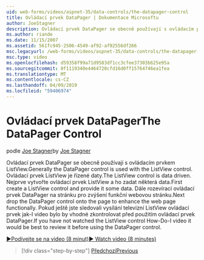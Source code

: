 ```yaml
---
uid: web-forms/videos/aspnet-35/data-controls/the-datapager-control
title: Ovládací prvek DataPager | Dokumentace Microsoftu
author: JoeStagner
description: Ovládací prvek DataPager se obecně používají s ovládacím prvkem ListView. Ovládací prvek ListView je řízené daty. Nejprve vytvořte ovládací prvek ListView a ho zadat některé d...
ms.author: riande
ms.date: 11/15/2007
ms.assetid: 561fc945-2506-4549-af92-af92556df266
msc.legacyurl: /web-forms/videos/aspnet-35/data-controls/the-datapager-control
msc.type: video
ms.openlocfilehash: d59358f99a71d9583df1cc3cfee37303b625e95a
ms.sourcegitcommit: 0f1119340e4464720cfd16d0ff15764746ea1fea
ms.translationtype: MT
ms.contentlocale: cs-CZ
ms.lasthandoff: 04/09/2019
ms.locfileid: "59406974"
---
```

# <a name="the-datapager-control"></a><span data-ttu-id="99c21-105">Ovládací prvek DataPager</span><span class="sxs-lookup"><span data-stu-id="99c21-105">The DataPager Control</span></span>

<span data-ttu-id="99c21-106">podle [Joe Stagner](https://github.com/JoeStagner)</span><span class="sxs-lookup"><span data-stu-id="99c21-106">by [Joe Stagner](https://github.com/JoeStagner)</span></span>

<span data-ttu-id="99c21-107">Ovládací prvek DataPager se obecně používají s ovládacím prvkem ListView.</span><span class="sxs-lookup"><span data-stu-id="99c21-107">Generally the DataPager control is used with the ListView control.</span></span> <span data-ttu-id="99c21-108">Ovládací prvek ListView je řízené daty.</span><span class="sxs-lookup"><span data-stu-id="99c21-108">The ListView control is data driven.</span></span> <span data-ttu-id="99c21-109">Nejprve vytvořte ovládací prvek ListView a ho zadat některá data.</span><span class="sxs-lookup"><span data-stu-id="99c21-109">First create a ListView control and provide it some data.</span></span> <span data-ttu-id="99c21-110">Dále rozevírací ovládací prvek DataPager na stránku pro zvýšení funkční webovou stránku.</span><span class="sxs-lookup"><span data-stu-id="99c21-110">Next drop the DataPager control onto the page to enhance the web page functionally.</span></span> <span data-ttu-id="99c21-111">Pokud ještě jste sledovali vysílání televizní ListView ovládací prvek jak-I video bylo by vhodné zkontrolovat před použitím ovládací prvek DataPager.</span><span class="sxs-lookup"><span data-stu-id="99c21-111">If you have not watched the ListView control How-Do-I video it would be best to review it before using the DataPager control.</span></span>

[<span data-ttu-id="99c21-112">&#9654;Podívejte se na video (8 minut)</span><span class="sxs-lookup"><span data-stu-id="99c21-112">&#9654; Watch video (8 minutes)</span></span>](https://channel9.msdn.com/Blogs/ASP-NET-Site-Videos/the-datapager-control)

> [!div class="step-by-step"]
> [<span data-ttu-id="99c21-113">Předchozí</span><span class="sxs-lookup"><span data-stu-id="99c21-113">Previous</span></span>](the-listview-control.md)
